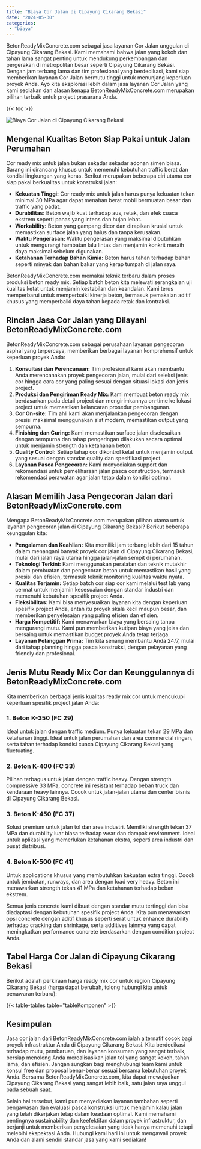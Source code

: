 ```yaml
---
title: "Biaya Cor Jalan di Cipayung Cikarang Bekasi"
date: "2024-05-30"
categories: 
 - "biaya"
---
```


BetonReadyMixConcrete.com sebagai jasa layanan Cor Jalan unggulan di Cipayung Cikarang Bekasi. Kami memahami bahwa jalan yang kokoh dan tahan lama sangat penting untuk mendukung perkembangan dan pergerakan di metropolitan besar seperti Cipayung Cikarang Bekasi. Dengan jam terbang lama dan tim profesional yang berdedikasi, kami siap memberikan layanan Cor Jalan bermutu tinggi untuk menunjang keperluan proyek Anda. Ayo kita eksplorasi lebih dalam jasa layanan Cor Jalan yang kami sediakan dan alasan kenapa BetonReadyMixConcrete.com merupakan pilihan terbaik untuk project prasarana Anda.

{{< toc >}}

![Biaya Cor Jalan di Cipayung Cikarang Bekasi](https://betoncor8.github.io/cor/harga-beton-readymix-concrete%20(22).png)

## Mengenal Kualitas Beton Siap Pakai untuk Jalan Perumahan

Cor ready mix untuk jalan bukan sekadar sekadar adonan simen biasa. Barang ini dirancang khusus untuk memenuhi kebutuhan traffic berat dan kondisi lingkungan yang keras. Berikut merupakan beberapa ciri utama cor siap pakai berkualitas untuk konstruksi jalan:

- **Kekuatan Tinggi:** Cor ready mix untuk jalan harus punya kekuatan tekan minimal 30 MPa agar dapat menahan berat mobil bermuatan besar dan traffic yang padat.
- **Durabilitas:** Beton wajib kuat terhadap aus, retak, dan efek cuaca ekstrem seperti panas yang intens dan hujan lebat.
- **Workability:** Beton yang gampang dicor dan dirapikan krusial untuk memastikan surface jalan yang halus dan tanpa kerusakan.
- **Waktu Pengerasan:** Waktu pengerasan yang maksimal dibutuhkan untuk mengurangi hambatan lalu lintas dan menjamin konkrit meraih daya maksimal sebelum digunakan.
- **Ketahanan Terhadap Bahan Kimia:** Beton harus tahan terhadap bahan seperti minyak dan bahan bakar yang kerap tumpah di jalan raya.

BetonReadyMixConcrete.com memakai teknik terbaru dalam proses produksi beton ready mix. Setiap batch beton kita melewati serangkaian uji kualitas ketat untuk menjamin kestabilan dan keandalan. Kami terus memperbarui untuk memperbaiki kinerja beton, termasuk pemakaian aditif khusus yang memperbaiki daya tahan kepada retak dan kontraksi.

## Rincian Jasa Cor Jalan yang Dilayani BetonReadyMixConcrete.com

BetonReadyMixConcrete.com sebagai perusahaan layanan pengecoran asphal yang terpercaya, memberikan berbagai layanan komprehensif untuk keperluan proyek Anda:

1. **Konsultasi dan Perencanaan:** Tim profesional kami akan membantu Anda merencanakan proyek pengecoran jalan, mulai dari seleksi jenis cor hingga cara cor yang paling sesuai dengan situasi lokasi dan jenis project.
2. **Produksi dan Pengiriman Ready Mix:** Kami membuat beton ready mix berdasarkan pada detail project dan mengirimkannya on-time ke lokasi project untuk memastikan kelancaran prosedur pembangunan.
3. **Cor On-site:** Tim ahli kami akan menjalankan pengecoran dengan presisi maksimal menggunakan alat modern, memastikan output yang sempurna.
4. **Finishing dan Curing:** Kami memastikan surface jalan diselesaikan dengan sempurna dan tahap pengeringan dilakukan secara optimal untuk menjamin strength dan ketahanan beton.
5. **Quality Control:** Setiap tahap cor dikontrol ketat untuk menjamin output yang sesuai dengan standar quality dan spesifikasi project.
6. **Layanan Pasca Pengecoran:** Kami menyediakan support dan rekomendasi untuk pemeliharaan jalan pasca construction, termasuk rekomendasi perawatan agar jalan tetap dalam kondisi optimal.

## Alasan Memilih Jasa Pengecoran Jalan dari BetonReadyMixConcrete.com

Mengapa BetonReadyMixConcrete.com merupakan pilihan utama untuk layanan pengecoran jalan di Cipayung Cikarang Bekasi? Berikut beberapa keunggulan kita:

- **Pengalaman dan Keahlian:** Kita memiliki jam terbang lebih dari 15 tahun dalam menangani banyak proyek cor jalan di Cipayung Cikarang Bekasi, mulai dari jalan raya utama hingga jalan-jalan sempit di perumahan.
- **Teknologi Terkini:** Kami menggunakan peralatan dan teknik mutakhir dalam pembuatan dan pengecoran beton untuk memastikan hasil yang presisi dan efisien, termasuk teknik monitoring kualitas waktu nyata.
- **Kualitas Terjamin:** Setiap batch cor siap cor kami melalui test lab yang cermat untuk menjamin kesesuaian dengan standar industri dan memenuhi kebutuhan spesifik project Anda.
- **Fleksibilitas:** Kami bisa menyesuaikan layanan kita dengan keperluan spesifik project Anda, entah itu proyek skala kecil maupun besar, dan memberikan penyelesaian yang paling efisien dan efisien.
- **Harga Kompetitif:** Kami menawarkan biaya yang bersaing tanpa mengurangi mutu. Kami pun memberikan kutipan biaya yang jelas dan bersaing untuk memastikan budget proyek Anda tetap terjaga.
- **Layanan Pelanggan Prima:** Tim kita senang membantu Anda 24/7, mulai dari tahap planning hingga pasca konstruksi, dengan pelayanan yang friendly dan profesional.

## Jenis Mutu Ready Mix Cor dan Keunggulannya di BetonReadyMixConcrete.com

Kita memberikan berbagai jenis kualitas ready mix cor untuk mencukupi keperluan spesifik project jalan Anda:

### 1\. Beton K-350 (FC 29)

Ideal untuk jalan dengan traffic medium. Punya kekuatan tekan 29 MPa dan ketahanan tinggi. Ideal untuk jalan perumahan dan area commercial ringan, serta tahan terhadap kondisi cuaca Cipayung Cikarang Bekasi yang fluctuating.

### 2\. Beton K-400 (FC 33)

Pilihan terbagus untuk jalan dengan traffic heavy. Dengan strength compressive 33 MPa, concrete ini resistant terhadap beban truck dan kendaraan heavy lainnya. Cocok untuk jalan-jalan utama dan center bisnis di Cipayung Cikarang Bekasi.

### 3\. Beton K-450 (FC 37)

Solusi premium untuk jalan tol dan area industri. Memiliki strength tekan 37 MPa dan durability luar biasa terhadap wear dan dampak environment. Ideal untuk aplikasi yang memerlukan ketahanan ekstra, seperti area industri dan pusat distribusi.

### 4\. Beton K-500 (FC 41)

Untuk applications khusus yang membutuhkan kekuatan extra tinggi. Cocok untuk jembatan, runways, dan area dengan load very heavy. Beton ini menawarkan strength tekan 41 MPa dan ketahanan terhadap beban ekstrem.

Semua jenis concrete kami dibuat dengan standar mutu tertinggi dan bisa diadaptasi dengan kebutuhan spesifik project Anda. Kita pun menawarkan opsi concrete dengan aditif khusus seperti serat untuk enhance durability terhadap cracking dan shrinkage, serta additives lainnya yang dapat meningkatkan performance concrete berdasarkan dengan condition project Anda.

## Tabel Harga Cor Jalan di Cipayung Cikarang Bekasi

Berikut adalah perkiraan harga ready mix cor untuk region Cipayung Cikarang Bekasi (harga dapat berubah, tolong hubungi kita untuk penawaran terbaru):

{{< table-tables table="tableKomponen" >}}

## Kesimpulan

Jasa cor jalan dari BetonReadyMixConcrete.com ialah alternatif cocok bagi proyek infrastruktur Anda di Cipayung Cikarang Bekasi. Kita berdedikasi terhadap mutu, pembaruan, dan layanan konsumen yang sangat terbaik, bersiap menolong Anda merealisasikan jalan tol yang sangat kokoh, tahan lama, dan efisien. Jangan sungkan bagi menghubungi team kami untuk konsul free dan proposal benar-benar sesuai bersama kebutuhan proyek Anda. Bersama BetonReadyMixConcrete.com, kita dapat mewujudkan Cipayung Cikarang Bekasi yang sangat lebih baik, satu jalan raya unggul pada sebuah saat.

Selain hal tersebut, kami pun menyediakan layanan tambahan seperti pengawasan dan evaluasi pasca konstruksi untuk menjamin kalau jalan yang telah dikerjakan tetap dalam keadaan optimal. Kami memahami pentingnya sustainability dan keefektifan dalam proyek infrastruktur, dan berjanji untuk memberikan penyelesaian yang tidak hanya memenuhi tetapi melebihi ekspektasi Anda. Hubungi kami hari ini untuk mengawali proyek Anda dan alami sendiri standar jasa yang kami sediakan!
